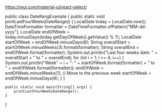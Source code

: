 https://mui.com/material-ui/react-select/


public class DateRangExample {
    public static void printLastFourWeeksDateRange() {
        LocalDate today = LocalDate.now();
        DateTimeFormatter formatter = DateTimeFormatter.ofPattern("MM-dd-yyyy");
        LocalDate endOfWeek = today.minusDays(today.getDayOfWeek().getValue() % 7);
        LocalDate startOfWeek = endOfWeek.minusDays(6);
        String overallStart = startOfWeek.minusWeeks(3).format(formatter);
        String overallEnd = endOfWeek.format(formatter);
        System.out.println("Last four weeks date: " + overallStart + " to " + overallEnd);
        for (int i = 1; i <= 4; i++) {
            System.out.println("Week" + i + ": " + startOfWeek.format(formatter)
                    + " to " + endOfWeek.format(formatter));
            endOfWeek = endOfWeek.minusWeeks(1); // Move to the previous week
            startOfWeek = endOfWeek.minusDays(6);
        }
    }

    public static void main(String[] args) {
        printLastFourWeeksDateRange();
    }
}
